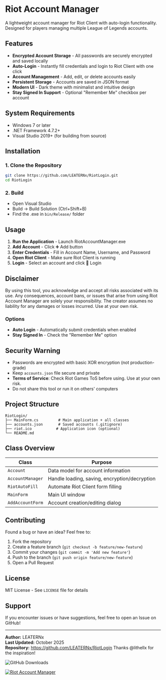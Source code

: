 # Riot Account Manager

A lightweight account manager for Riot Client with auto-login functionality. Designed for players managing multiple League of Legends accounts.

## Features

- **Encrypted Account Storage** - All passwords are securely encrypted and saved locally
- **Auto-Login** - Instantly fill credentials and login to Riot Client with one click
- **Account Management** - Add, edit, or delete accounts easily
- **Persistent Storage** - Accounts are saved in JSON format
- **Modern UI** - Dark theme with minimalist and intuitive design
- **Stay Signed In Support** - Optional "Remember Me" checkbox per account

## System Requirements

- Windows 7 or later
- .NET Framework 4.7.2+
- Visual Studio 2019+ (for building from source)

## Installation

### 1. Clone the Repository
```bash
git clone https://github.com/LEATERNx/RiotLogin.git
cd RiotLogin
```

### 2. Build
- Open Visual Studio
- Build → Build Solution (Ctrl+Shift+B)
- Find the .exe in `bin/Release/` folder

## Usage

1. **Run the Application** - Launch RiotAccountManager.exe
2. **Add Account** - Click ➕ Add button
3. **Enter Credentials** - Fill in Account Name, Username, and Password
4. **Open Riot Client** - Make sure Riot Client is running
5. **Login** - Select an account and click 🚀 Login

## Disclaimer

By using this tool, you acknowledge and accept all risks associated with its use. 
Any consequences, account bans, or issues that arise from using Riot Account Manager 
are solely your responsibility. The creator assumes no liability for any damages or 
losses incurred. Use at your own risk.

### Options
- **Auto Login** - Automatically submit credentials when enabled
- **Stay Signed In** - Check the "Remember Me" option

## Security Warning

- Passwords are encrypted with basic XOR encryption (not production-grade)
- Keep `accounts.json` file secure and private
- **Terms of Service**: Check Riot Games ToS before using. Use at your own risk.
- Do not share this tool or run it on others' computers

## Project Structure

```
RiotLogin/
├── MainForm.cs         # Main application + all classes
├── accounts.json       # Saved accounts (.gitignore)
├── riot.ico           # Application icon (optional)
└── README.md
```

## Class Overview

| Class | Purpose |
|-------|---------|
| `Account` | Data model for account information |
| `AccountManager` | Handle loading, saving, encryption/decryption |
| `RiotAutoFill` | Automate Riot Client form filling |
| `MainForm` | Main UI window |
| `AddAccountForm` | Account creation/editing dialog |

## Contributing

Found a bug or have an idea? Feel free to:
1. Fork the repository
2. Create a feature branch (`git checkout -b feature/new-feature`)
3. Commit your changes (`git commit -m 'Add new feature'`)
4. Push to the branch (`git push origin feature/new-feature`)
5. Open a Pull Request

## License

MIT License - See `LICENSE` file for details

## Support

If you encounter issues or have suggestions, feel free to open an Issue on GitHub!

---

**Author:** LEATERNx  
**Last Updated:** October 2025  
**Repository:** https://github.com/LEATERNx/RiotLogin
Thanks @lithellx for the inspiration!


![GitHub Downloads](https://img.shields.io/github/downloads/LEATERNx/RiotLogin/total?style=for-the-badge&label=RiotLogin%20DOWNLOADS&color=red)


[![Riot Account Manager](https://img.youtube.com/vi/24KIKuA-GGE/hqdefault.jpg)](https://www.youtube.com/watch?v=24KIKuA-GGE)
